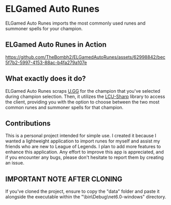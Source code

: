 # ELGamed Auto Runes
ELGamed Auto Runes imports the most commonly used runes and summoner spells for your champion.

## ELGamed Auto Runes in Action

https://github.com/TheBombh2/ELGamedAutoRunes/assets/62998842/bec5f7b2-5997-4153-88ac-b4fa279a107e

## What exactly does it do?

ELGamed Auto Runes scraps [U.GG](https://u.gg/) for the champion that you've selected during champion selection. Then, it utilizes the [LCU-Sharp](https://github.com/bryanhitc/lcu-sharp) library to access the client, providing you with the option to choose between the two most common runes and summoner spells for that champion.

## Contributions

This is a personal project intended for simple use. I created it because I wanted a lightweight application to import runes for myself and assist my friends who are new to League of Legends. I plan to add more features to enhance this application. Any effort to improve this app is appreciated, and if you encounter any bugs, please don't hesitate to report them by creating an issue.

## IMPORTANT NOTE AFTER CLONING

If you've cloned the project, ensure to copy the "data" folder and paste it alongside the executable within the "\bin\Debug\net6.0-windows" directory.
